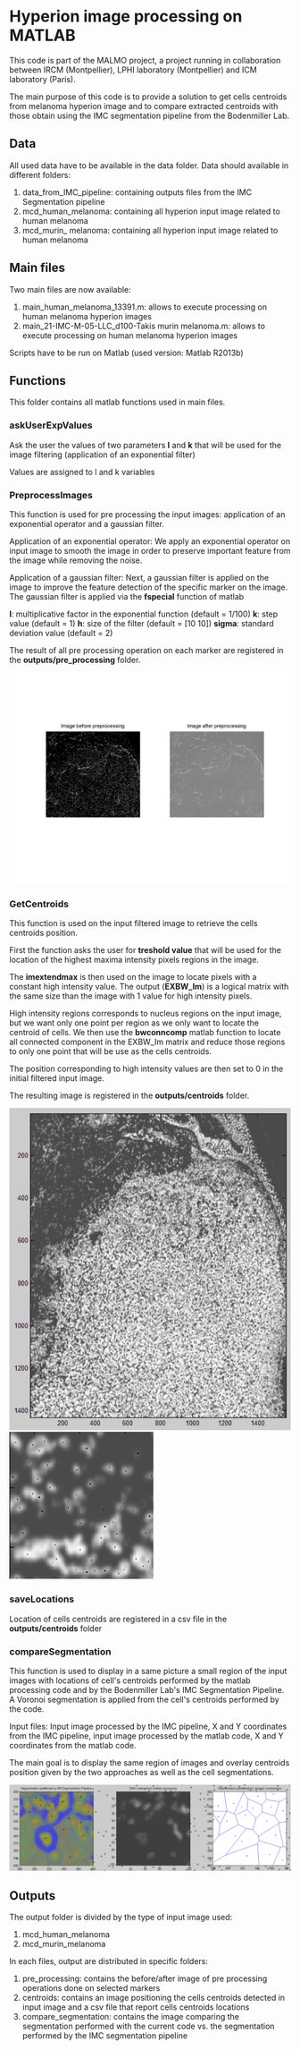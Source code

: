 # Hyperion image processing on MATLAB
This code is part of the MALMO project, a project running in collaboration between IRCM (Montpellier), LPHI laboratory (Montpellier) and ICM laboratory (Paris). 

The main purpose of this code is to provide a solution to get cells centroids from melanoma hyperion image and to compare extracted centroids with those obtain using the IMC segmentation pipeline from the Bodenmiller Lab.

## Data
All used data have to be available in the data folder. Data should available in different folders:

1. data_from_IMC_pipeline: containing outputs files from the IMC Segmentation pipeline
2. mcd_human_melanoma: containing all hyperion input image related to human melanoma
3. mcd_murin_ melanoma: containing all hyperion input image related to human melanoma

## Main files

Two main files are now available:
1. main_human_melanoma_13391.m: allows to execute processing on human melanoma hyperion images
2. main_21-IMC-M-05-LLC_d100-Takis murin melanoma.m: allows to execute processing on human melanoma hyperion images

Scripts have to be run on Matlab (used version: Matlab R2013b)

## Functions

This folder contains all matlab functions used in main files. 

### askUserExpValues

Ask the user the values of two parameters **l** and **k** that will be used for the image filtering (application of an exponential filter)

Values are assigned to l and k variables

### PreprocessImages
This function is used for pre processing the input images: application of an exponential operator and a gaussian filter.

Application of an exponential operator: We apply an exponential operator on input image to smooth the image in order to preserve important feature from the image while removing the noise.

Application of a gaussian filter: Next, a gaussian filter is applied on the image to improve the feature detection of the specific marker on the image. The gaussian filter is applied via the **fspecial** function of matlab

**l**: multiplicative factor in the exponential function (default = 1/100)
**k**: step value (default = 1)
**h**: size of the filter (default = [10 10])
**sigma**: standard deviation value (default = 2)

The result of all pre processing operation on each marker are registered in the **outputs/pre_processing** folder.

![Alt text](./illustrations/exp_CD31_tiff.png "pre processing")
### GetCentroids

This function is used on the input filtered image to retrieve the cells centroids position.

First the function asks the user for **treshold value** that will be used for the location of the highest maxima intensity pixels regions in the image.

The **imextendmax** is then used on the image to locate pixels with a constant high intensity value. The output (**EXBW_Im**) is a logical matrix with the same size than the image with 1 value for high intensity pixels.

High intensity regions corresponds to nucleus regions on the input image, but we want only one point per region as we only want to locate the centroid of cells. We then use the **bwconncomp** matlab function to locate all connected component in the EXBW_Im matrix and reduce those regions to only one point that will be use as the cells centroids.

The position corresponding to high intensity values are then set to 0 in the initial filtered input image.

The resulting image is registered in the **outputs/centroids** folder.

![Centroids](./illustrations/centroids1.png "Centroids")
![Centroids zoom](./illustrations/centroids2.png "Centroids zoom")

### saveLocations

Location of cells centroids are registered in a csv file in the **outputs/centroids** folder

### compareSegmentation
This function is used to display in a same picture a small region of the input images with locations of cell's centroids performed by the matlab processing code and by the Bodenmiller Lab's IMC Segmentation Pipeline. A Voronoi segmentation is applied from the cell's centroids performed by the code.

Input files: Input image processed by the IMC pipeline, X and Y coordinates from the IMC pipeline, input image processed by the matlab code, X and Y coordinates from the matlab code.

The main goal is to display the same region of images and overlay centroids position given by the two approaches as well as the cell segmentations.

![Comparison](./illustrations/comparison.png "Comparison")

## Outputs
The output folder is divided by the type of input image used:
1. mcd_human_melanoma
2. mcd_murin_melanoma

In each files, output are distributed in specific folders:
1. pre_processing: contains the before/after image of pre processing operations done on selected markers
2. centroids: contains an image positioning the cells centroids detected in input image and a csv file that report cells centroids locations
3. compare_segmentation: contains the image comparing the segmentation performed with the current code vs. the segmentation performed by the IMC segmentation pipeline

